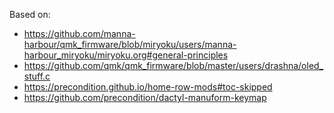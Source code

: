Based on:
- https://github.com/manna-harbour/qmk_firmware/blob/miryoku/users/manna-harbour_miryoku/miryoku.org#general-principles
- https://github.com/qmk/qmk_firmware/blob/master/users/drashna/oled_stuff.c
- https://precondition.github.io/home-row-mods#toc-skipped
- https://github.com/precondition/dactyl-manuform-keymap
